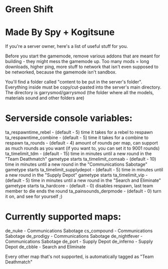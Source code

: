 # Green Shift 
# Made By Spy + Kogitsune
If you're a server owner, here's a list of useful stuff for you.

Before you start the gamemode, remove various addons that are meant for building - they might mess the gamemode up.
Too many mods = long downloads, higher ping, more stuff to network that isn't even supposed to be networked, because 
the gamemode isn't sandbox.

You'll find a folder called "content to be put in the server's folder". Everything inside must be copy/cut-pasted into the server's main directory.
The directory is garrysmod/garrysmod (the folder where all the models, materials sound and other folders are)

# Serverside console variables:
ta_respawntime_rebel - (default - 5) time it takes for a rebel to respawn
ta_respawntime_combine - (default - 5) time it takes for a combine to respawn
ta_rounds - (default - 4) amount of rounds per map, can support as much rounds as you want (if you want to, you can set it to 9001 rounds)
ta_timelimit_tdm - (default - 15) time in minutes until a new round in the "Team Deathmatch" gametype starts
ta_timelimit_comsab - (default - 10) time in minutes until a new round in the "Communications Sabotage" gametype starts
ta_timelimit_supplydepot - (default - 5) time in minutes until a new round in the "Supply Depot" gametype starts
ta_timelimit_vip - (default - 5) time in minutes until a new round in the "Search and Eliminate" gametype starts
ta_hardcore - (default - 0) disables respawn, last team member to die ends the round
ta_painsounds_derpmode - (default - 0) turn it on, and see for yourself ;)

# Currently supported maps:

de_nuke - Communications Sabotage
cs_compound - Communications Sabotage
de_prodigy - Communications Sabotage
de_nightfever - Communications Sabotage
de_port - Supply Depot
de_inferno - Supply Depot
de_cbble - Search and Eliminate

Every other map that's not supported, is automatically tagged as "Team Deathmatch"

